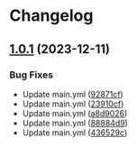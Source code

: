 # Changelog

## [1.0.1](https://github.com/DhyeyB/next-demo/compare/v1.0.0...v1.0.1) (2023-12-11)


### Bug Fixes

* Update main.yml ([92871cf](https://github.com/DhyeyB/next-demo/commit/92871cf6ef394c929a2e72b698685995752820a8))
* Update main.yml ([23910cf](https://github.com/DhyeyB/next-demo/commit/23910cf394caa94d43f6c5c6a19f1406781b9e2f))
* Update main.yml ([a8d9026](https://github.com/DhyeyB/next-demo/commit/a8d9026070c5bdca822f48672b81ca39d2d5392f))
* Update main.yml ([88884d9](https://github.com/DhyeyB/next-demo/commit/88884d925a96e263475cd39252a3ba8d6d79ff5d))
* Update main.yml ([436529c](https://github.com/DhyeyB/next-demo/commit/436529c54de3d03eab7c458e4870ce07109b5713))
